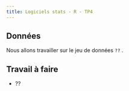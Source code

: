```yaml
---
title: Logiciels stats - R - TP4
---
```


## Données

Nous allons travailler sur le jeu de données `??` .

## Travail à faire

- ??